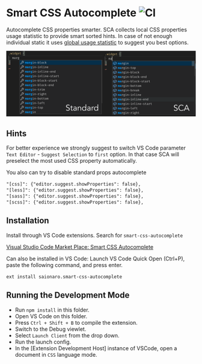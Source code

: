 # Smart CSS Autocomplete ![CI](https://github.com/Saionaro/smart-css-autocomplete/workflows/CI/badge.svg)

Autocomplete CSS properties smarter. SCA collects local CSS properties usage statistic to provide smart sorted hints. In case of not enough individual static it uses [global usage statistic](https://www.chromestatus.com/metrics/css/popularity) to suggest you best options.

<div align="center">
  <img src="https://raw.githubusercontent.com/Saionaro/smart-css-autocomplete/master/images/example.png" alt="Usage Example" />
</div>

## Hints

For better experience we strongly suggest to switch VS Code parameter `Text Editor` - `Suggest Selection` to `first` option.
In that case SCA will preselect the most used CSS property automatically.

You also can try to disable standard props autocomplete
```
"[css]": {"editor.suggest.showProperties": false},
"[less]": {"editor.suggest.showProperties": false},
"[sass]": {"editor.suggest.showProperties": false},
"[scss]": {"editor.suggest.showProperties": false},
```

## Installation

Install through VS Code extensions. Search for `smart-css-autocomplete`

[Visual Studio Code Market Place: Smart CSS Autocomplete](https://marketplace.visualstudio.com/items?itemName=saionaro.smart-css-autocomplete)

Can also be installed in VS Code: Launch VS Code Quick Open (Ctrl+P), paste the following command, and press enter.

```
ext install saionaro.smart-css-autocomplete
```

## Running the Development Mode

- Run `npm install` in this folder.
- Open VS Code on this folder.
- Press `Ctrl + Shift + B` to compile the extension.
- Switch to the Debug viewlet.
- Select `Launch Client` from the drop down.
- Run the launch config.
- In the [Extension Development Host] instance of VSCode, open a document in `CSS` language mode.
